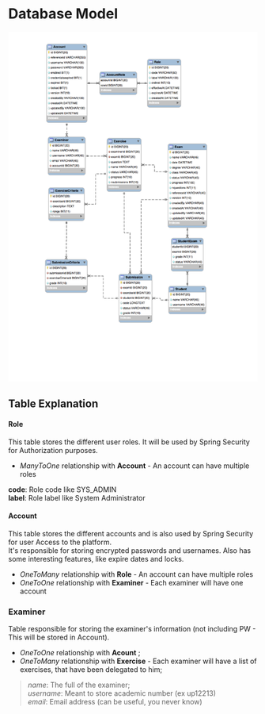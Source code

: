 # Database Model

![model](https://github.com/LESTeamC/assistant-code-evaluator/blob/master/implementation/database/EERDiagram.png?raw=true)

## Table Explanation

#### Role

This table stores the different user roles. It will be used by Spring Security for Authorization purposes.
- *ManyToOne* relationship with __Account__ - An account can have multiple roles

**code**: Role code like SYS_ADMIN<br>
**label**: Role label like System Administrator<br>

#### Account

This table stores the different accounts and is also used by Spring Security for user Access to the platform.<br>
It's responsible for storing encrypted passwords and usernames.
Also has some interesting features, like expire dates and locks.

- *OneToMany* relationship with __Role__ - An account can have multiple roles
- *OneToOne* relationship with __Examiner__ - Each examiner will have one account

### Examiner

Table responsible for storing the examiner's information (not including PW - This will be stored in Account).

- *OneToOne* relationship with __Acount__ ;
- *OneToMany* relationship with __Exercise__ - Each examiner will have a list of exercises, that have been delegated to him;

> *name*: The full of the examiner;<br>
> *username*: Meant to store academic number (ex up12213)<br>
> *email*: Email address (can be useful, you never know)<br>



